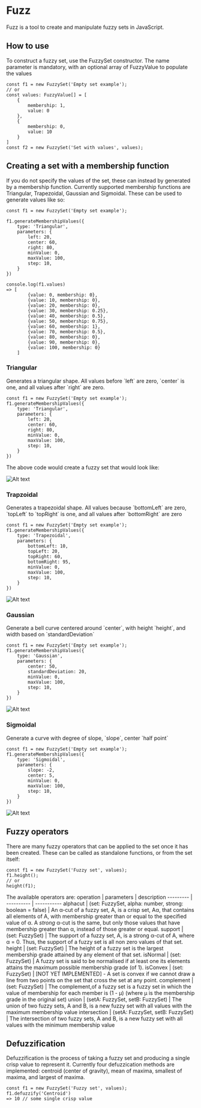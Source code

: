 <h1>Fuzz</h1>

Fuzz is a tool to create and manipulate fuzzy sets in JavaScript.

<h2>How to use</h2>

To construct a fuzzy set, use the FuzzySet constructor. The name parameter is mandatory, with an optional array of FuzzyValue to populate the values

```
const f1 = new FuzzySet('Empty set example');
// or
const values: FuzzyValue[] = [
    {
        membership: 1,
        value: 0
    },
    {
        membership: 0,
        value: 10
    }
]
const f2 = new FuzzySet('Set with values', values);
```

<h2>Creating a set with a membership function</h2>

If you do not specify the values of the set, these can instead by generated by a membership function. Currently supported membership functions are Triangular, Trapezoidal, Gaussian and Sigmoidal. These can be used to generate values like so:

```
const f1 = new FuzzySet('Empty set example');

f1.generateMembershipValues({
    type: 'Triangular',
    parameters: {
        left: 20,
        center: 60,
        right: 80,
        minValue: 0,
        maxValue: 100,
        step: 10,
    }
})

console.log(f1.values)
=> [
        {value: 0, membership: 0},
        {value: 10, membership: 0},
        {value: 20, membership: 0},
        {value: 30, membership: 0.25},
        {value: 40, membership: 0.5},
        {value: 50, membership: 0.75},
        {value: 60, membership: 1},
        {value: 70, membership: 0.5},
        {value: 80, membership: 0},
        {value: 90, membership: 0},
        {value: 100, membership: 0}
    ]
```

<h3>Triangular</h3>
Generates a triangular shape. All values before `left` are zero, `center` is one, and all values after `right` are zero.

```
const f1 = new FuzzySet('Empty set example');
f1.generateMembershipValues({
    type: 'Triangular',
    parameters: {
        left: 20,
        center: 60,
        right: 80,
        minValue: 0,
        maxValue: 100,
        step: 10,
    }
})
```

The above code would create a fuzzy set that would look like:

![Alt text](images/triangularMf.png 'Triangular membership function (plotted)')

<h3>Trapzoidal</h3>
Generates a trapezoidal shape. All values because `bottomLeft` are zero, `topLeft` to `topRight` is one, and all values after `bottomRight` are zero

```
const f1 = new FuzzySet('Empty set example');
f1.generateMembershipValues({
    type: 'Trapezoidal',
    parameters: {
        bottomLeft: 10,
        topLeft: 20,
        topRight: 60,
        bottomRight: 95,
        minValue: 0,
        maxValue: 100,
        step: 10,
    }
})
```

![Alt text](images/trapezoidalMf.png 'Trapezoidal membership function (plotted)')

<h3>Gaussian</h3>
Generate a bell curve centered around `center`, with height `height`, and width based on `standardDeviation`

```
const f1 = new FuzzySet('Empty set example');
f1.generateMembershipValues({
    type: 'Gaussian',
    parameters: {
        center: 50,
        standardDeviation: 20,
        minValue: 0,
        maxValue: 100,
        step: 10,
    }
})
```

![Alt text](images/gaussianMf.png 'Gaussian membership function (plotted)')

<h3>Sigmoidal</h3>
Generate a curve with degree of slope, `slope`, center `half point`

```
const f1 = new FuzzySet('Empty set example');
f1.generateMembershipValues({
    type: 'Sigmoidal',
    parameters: {
        slope: -2,
        center: 5,
        minValue: 0,
        maxValue: 100,
        step: 10,
    }
})
```

![Alt text](images/sigmoidalMf.png 'Sigmoidal membership function (plotted)')

<h2>Fuzzy operators</h2>

There are many fuzzy operators that can be applied to the set once it has been created. These can be called as standalone functions, or from the set itself:

```
const f1 = new FuzzySet('Fuzzy set', values);
f1.height();
// or
height(f1);
```

The available operators are:
operation | parameters | description
--------- | ---------- | -----------
alphacut | (set: FuzzySet, alpha: number, strong: boolean = false) | An α-cut of a fuzzy set, A, is a crisp set, Aα, that contains all elements of A, with membership greater than or equal to the specified value of α. A _strong_ α-cut is the same, but only those values that have membership greater than α, instead of those greater or equal.
support | (set: FuzzySet) | The support of a fuzzy set, A, is a strong α-cut of A, where α = 0. Thus, the support of a fuzzy set is all non zero values of that set.
height | (set: FuzzySet) | The height of a fuzzy set is the largest membership grade attained by any element of that set.
isNormal | (set: FuzzySet) | A fuzzy set is said to be normalised if at least one its elements attains the maximum possible membership grade (of 1).
isConvex | (set: FuzzySet) | [NOT YET IMPLEMENTED] - A set is convex if we cannot draw a line from two points on the set that cross the set at any point.
complement | (set: FuzzySet) | The complement,of a fuzzy set is a fuzzy set in which the value of membership for each member is (1 - μ) (where μ is the membership grade in the original set)
union | (setA: FuzzySet, setB: FuzzySet) | The union of two fuzzy sets, A and B, is a new fuzzy set with all values with the maximum membership value
intersection | (setA: FuzzySet, setB: FuzzySet) | The intersection of two fuzzy sets, A and B, is a new fuzzy set with all values with the minimum membership value

<h2>Defuzzification</h2>

Defuzzification is the process of taking a fuzzy set and producing a single crisp value to represent it. Currently four defuzzication methods are implemented: centroid (center of gravity), mean of maxima, smallest of maxima, and largest of maxima.

```
const f1 = new FuzzySet('Fuzzy set', values);
f1.defuzzify('Centroid')
=> 10 // some single crisp value
```
